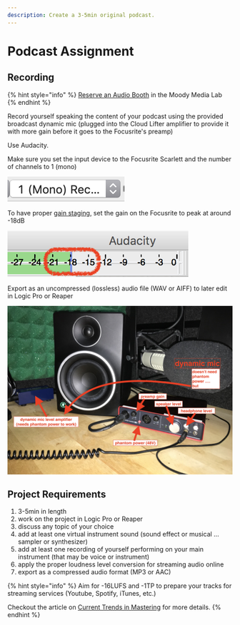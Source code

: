 ```yaml
---
description: Create a 3-5min original podcast.
---
```


# Podcast Assignment

## Recording

{% hint style="info" %}
[Reserve an Audio Booth](https://techpoint.libcal.com/spaces?lid=4700) in the Moody Media Lab
{% endhint %}

Record yourself speaking the content of your podcast using the provided broadcast dynamic mic \(plugged into the Cloud Lifter amplifier to provide it with more gain before it goes to the Focusrite's preamp\)

Use Audacity.

Make sure you set the input device to the Focusrite Scarlett and the number of channels to 1 \(mono\)  

![](../../.gitbook/assets/screen-shot-2019-10-21-at-3.15.21-pm-83.png)

To have proper [gain staging](https://www.youtube.com/watch?time_continue=8&v=UvclmTMmGv0), set the gain on the Focusrite to peak at around -18dB  

![](../../.gitbook/assets/screen-shot-2019-05-20-at-12.11.58-pm-70.png)

Export as an uncompressed \(lossless\)  audio file \(WAV or AIFF\) to later edit in Logic Pro or Reaper

![](../../.gitbook/assets/img_1679-81.jpg)

## Project Requirements

1. 3-5min in length
2. work on the project in Logic Pro or Reaper
3. discuss any topic of your choice
4. add at least one virtual instrument sound \(sound effect or musical … sampler or synthesizer\)
5. add at least one recording of yourself performing on your main instrument \(that may be voice or instrument\)
6. apply the proper loudness level conversion for streaming audio online
7. export as a compressed audio format \(MP3 or AAC\)

{% hint style="info" %}
Aim for -16LUFS and -1TP to prepare your tracks for streaming services \(Youtube, Spotify, iTunes, etc.\)

Checkout the article on [Current Trends in Mastering](https://www.warpacademy.com/current-trends-in-mastering/) for more details.
{% endhint %}

